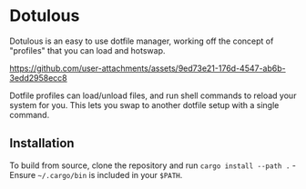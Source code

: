 # Dotulous
Dotulous is an easy to use dotfile manager, working off the concept of "profiles" that you can load and hotswap.

https://github.com/user-attachments/assets/9ed73e21-176d-4547-ab6b-3edd2958ecc8

Dotfile profiles can load/unload files, and run shell commands to reload your system for you. This lets you swap to another dotfile setup with a single command.

## Installation
To build from source, clone the repository and run `cargo install --path .` - Ensure `~/.cargo/bin` is included in your `$PATH`.
